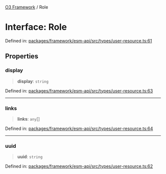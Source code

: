 [O3 Framework](../API.md) / Role

# Interface: Role

Defined in: [packages/framework/esm-api/src/types/user-resource.ts:61](https://github.com/its-kios09/openmrs-esm-core/blob/main/packages/framework/esm-api/src/types/user-resource.ts#L61)

## Properties

### display

> **display**: `string`

Defined in: [packages/framework/esm-api/src/types/user-resource.ts:63](https://github.com/its-kios09/openmrs-esm-core/blob/main/packages/framework/esm-api/src/types/user-resource.ts#L63)

***

### links

> **links**: `any`[]

Defined in: [packages/framework/esm-api/src/types/user-resource.ts:64](https://github.com/its-kios09/openmrs-esm-core/blob/main/packages/framework/esm-api/src/types/user-resource.ts#L64)

***

### uuid

> **uuid**: `string`

Defined in: [packages/framework/esm-api/src/types/user-resource.ts:62](https://github.com/its-kios09/openmrs-esm-core/blob/main/packages/framework/esm-api/src/types/user-resource.ts#L62)
